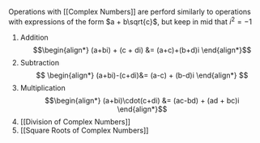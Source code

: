 Operations with [[Complex Numbers]] are perford similarly to operations with expressions of the form $a + b\sqrt{c}$, but keep in mid that $i^{2} = -1$

1. Addition
$$\begin{align*}
(a+bi) + (c + di) &= (a+c)+(b+d)i
\end{align*}$$
2. Subtraction
$$
\begin{align*}
(a+bi)-(c+di)&= (a-c) + (b-d)i
\end{align*}
$$
3. Multiplication
$$\begin{align*}
(a+bi)\cdot(c+di) &= (ac-bd) + (ad + bc)i
\end{align*}$$
4. [[Division of Complex Numbers]]
5. [[Square Roots of Complex Numbers]]



